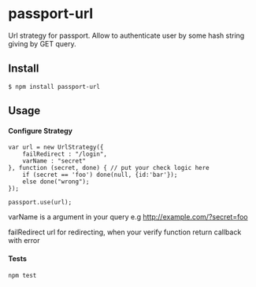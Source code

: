# passport-url

Url strategy for passport. Allow to authenticate user by some hash string giving by GET query.

## Install

    $ npm install passport-url

## Usage

#### Configure Strategy

```
var url = new UrlStrategy({
    failRedirect : "/login",
    varName : "secret"
}, function (secret, done) { // put your check logic here
    if (secret == 'foo') done(null, {id:'bar'});
    else done("wrong");
});

passport.use(url);
```

varName is a argument in your query e.g http://example.com/?secret=foo


failRedirect url for redirecting, when your verify function return callback with error

#### Tests
```
npm test
```